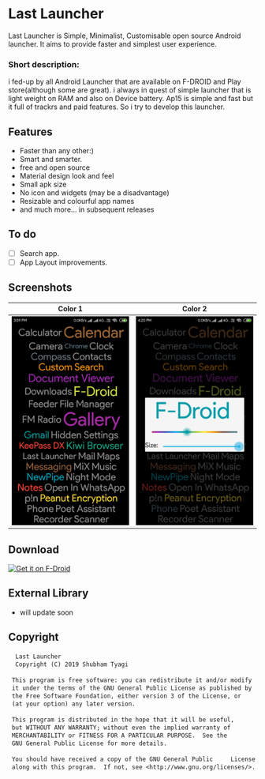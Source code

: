 # Last Launcher
Last Launcher is Simple, Minimalist, Customisable open source Android launcher. It aims to provide faster and simplest user experience. 

### Short description:
i fed-up by all Android Launcher that are available on F-DROID and Play store(although some are great). i always in quest of simple launcher that is light weight on RAM and also on Device battery. Ap15 is simple and fast but it full of trackrs and paid features. So i try to develop this launcher.
## Features
* Faster than any other:)
* Smart and smarter.
* free and open source
* Material design look and feel
* Small apk size 
* No icon and widgets (may be a disadvantage)
* Resizable and colourful app names
* and much more... in subsequent releases
## To do
* [ ] Search app.
* [ ]  App Layout improvements.
## Screenshots
| Color 1| Color 2 |
|:-:|:-:|
| ![Home](/fastlane/metadata/android/en-US/images/phoneScreenshots/1.png?raw=true "Home") | ![Menu](/fastlane/metadata/android/en-US/images/phoneScreenshots/3.png?raw=true "menu") |
## Download
[<img src="https://f-droid.org/badge/get-it-on.png"
     alt="Get it on F-Droid"
     height="80">](https://f-droid.org/packages/io.github.subhamtyagi.lastlauncher/)

## External Library 
  * will update soon

## Copyright

      Last Launcher
      Copyright (C) 2019 Shubham Tyagi

     This program is free software: you can redistribute it and/or modify
     it under the terms of the GNU General Public License as published by
     the Free Software Foundation, either version 3 of the License, or
     (at your option) any later version.

     This program is distributed in the hope that it will be useful,
     but WITHOUT ANY WARRANTY; without even the implied warranty of
     MERCHANTABILITY or FITNESS FOR A PARTICULAR PURPOSE.  See the
     GNU General Public License for more details.

     You should have received a copy of the GNU General Public     License
     along with this program.  If not, see <http://www.gnu.org/licenses/>.






